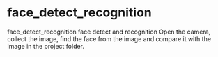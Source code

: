 # face_detect_recognition
face_detect_recognition
    face detect and recognition
    Open the camera, collect the image, find the face from the image and compare it with the image in the project folder.
